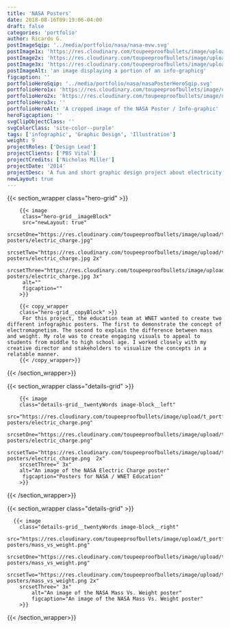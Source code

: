 ```yaml
---
title: 'NASA Posters'
date: 2018-08-16T09:19:06-04:00
draft: false
categories: 'portfolio'
author: Ricardo G.
postImageSqip: '../media/portfolio/nasa/nasa-mvw.svg'
postImage1x: 'https://res.cloudinary.com/toupeeproofbullets/image/upload/c_scale,w_960/c_crop,g_north_west,h_960,t_hp_portfolio,w_960/v1548760618/nasa-posters/electric_charge.jpg'
postImage2x: 'https://res.cloudinary.com/toupeeproofbullets/image/upload/c_scale,w_960/c_crop,g_north_west,h_960,t_hp_portfolio_2x,w_960/v1548760618/nasa-posters/electric_charge.jpg'
postImage3x: 'https://res.cloudinary.com/toupeeproofbullets/image/upload/c_scale,w_960/c_crop,g_north_west,h_960,t_hp_portfolio_3x,w_960/v1548760618/nasa-posters/electric_charge.jpg'
postImageAlt: 'an image displaying a portion of an info-graphicg'
figcaption: ''
portfolioHeroSqip: '../media/portfolio/nasa/nasaPosterHeroSqip.svg'
portfolioHero1x: 'https://res.cloudinary.com/toupeeproofbullets/image/upload/t_portfolio_hero_2x/v1548760618/nasa-posters/electric_charge.png'
portfolioHero2x: 'https://res.cloudinary.com/toupeeproofbullets/image/upload/t_portfolio_hero_2x/v1548760618/nasa-posters/electric_charge.png'
portfolioHero3x: ''
portfolioHeroAlt: 'A cropped image of the NASA Poster / Info-graphic'
heroFigcaption: ''
svgClipObjectClass: ''
svgColorClass: 'site-color--purple'
tags: ['infographic', 'Graphic Design', 'Illustration']
weight: 9
projectRoles: ['Design Lead']
projectClients: ['PBS Vital']
projectCredits: ['Nicholas Miller']
projectDate: '2014'
projectDesc: 'A fun and short graphic design project about electricity, weight, and mass.  In collaboration with the education department at WNET.'
newLayout: true
---
```


{{< section_wrapper class="hero-grid" >}}

        {{< image
         class="hero-grid__imageBlock"
         src="newLayout: true"
         srcsetOne="https://res.cloudinary.com/toupeeproofbullets/image/upload/t_portfolio_hero_16_9/v1548760618/nasa-posters/electric_charge.jpg"
         srcsetTwo="https://res.cloudinary.com/toupeeproofbullets/image/upload/t_portfolio_hero_2x/v1548760618/nasa-posters/electric_charge.jpg 2x"
         srcsetThree="https://res.cloudinary.com/toupeeproofbullets/image/upload/t_portfolio_hero_3x/v1548760618/nasa-posters/electric_charge.jpg 3x"
         alt=""
         figcaption=""
        >}}

        {{< copy_wrapper
        class="hero-grid__copyBlock" >}}
         For this project, the education team at WNET wanted to create two different infographic posters. The first to demonstrate the concept of electromagnetism. The second to explain the difference between mass and weight. My role was to create engaging visuals to appeal to students from middle to high school age. I worked closely with my creative director and stakeholders to visualize the concepts in a relatable manner.
        {{< /copy_wrapper>}}

{{< /section_wrapper>}}

{{< section_wrapper class="details-grid" >}}

        {{< image
        class="details-grid__twentyWords image-block__left"
        src="https://res.cloudinary.com/toupeeproofbullets/image/upload/t_portfolio_full/v1548760618/nasa-posters/electric_charge.png"
        srcsetOne="https://res.cloudinary.com/toupeeproofbullets/image/upload/t_portfolio_full/v1548760618/nasa-posters/electric_charge.png"
        srcsetTwo="https://res.cloudinary.com/toupeeproofbullets/image/upload/t_portfolio_full_size_2x/v1548760618/nasa-posters/electric_charge.png  2x"
        srcsetThree=" 3x"
        alt="An image of the NASA Electric Charge poster"
         figcaption="Posters for NASA / WNET Education"
        >}}

{{< /section_wrapper>}}

{{< section_wrapper class="details-grid" >}}

      {{< image
        class="details-grid__twentyWords image-block__right"
        src="https://res.cloudinary.com/toupeeproofbullets/image/upload/t_portfolio_full/v1548721896/nasa-posters/mass_vs_weight.png"
        srcsetOne="https://res.cloudinary.com/toupeeproofbullets/image/upload/t_portfolio_full/v1548721896/nasa-posters/mass_vs_weight.png"
        srcsetTwo="https://res.cloudinary.com/toupeeproofbullets/image/upload/t_portfolio_full_size_2x/v1548721896/nasa-posters/mass_vs_weight.png 2x"
        srcsetThree=" 3x"
            alt="An image of the NASA Mass Vs. Weight poster"
            figcaption="An image of the NASA Mass Vs. Weight poster"
        >}}

{{< /section_wrapper>}}